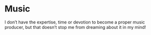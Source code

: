 # Music

I don’t have the expertise, time or devotion to become a proper music producer, but that doesn’t stop me from dreaming about it in my mind!
